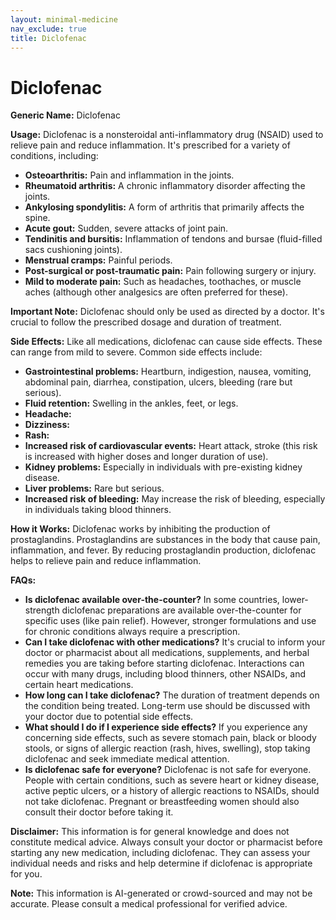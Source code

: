 ```yaml
---
layout: minimal-medicine
nav_exclude: true
title: Diclofenac
---
```


# Diclofenac

**Generic Name:** Diclofenac

**Usage:** Diclofenac is a nonsteroidal anti-inflammatory drug (NSAID) used to relieve pain and reduce inflammation.  It's prescribed for a variety of conditions, including:

* **Osteoarthritis:**  Pain and inflammation in the joints.
* **Rheumatoid arthritis:**  A chronic inflammatory disorder affecting the joints.
* **Ankylosing spondylitis:**  A form of arthritis that primarily affects the spine.
* **Acute gout:**  Sudden, severe attacks of joint pain.
* **Tendinitis and bursitis:**  Inflammation of tendons and bursae (fluid-filled sacs cushioning joints).
* **Menstrual cramps:**  Painful periods.
* **Post-surgical or post-traumatic pain:** Pain following surgery or injury.
* **Mild to moderate pain:** Such as headaches, toothaches, or muscle aches (although other analgesics are often preferred for these).

**Important Note:** Diclofenac should only be used as directed by a doctor.  It's crucial to follow the prescribed dosage and duration of treatment.


**Side Effects:**  Like all medications, diclofenac can cause side effects.  These can range from mild to severe. Common side effects include:

* **Gastrointestinal problems:**  Heartburn, indigestion, nausea, vomiting, abdominal pain, diarrhea, constipation, ulcers, bleeding (rare but serious).
* **Fluid retention:** Swelling in the ankles, feet, or legs.
* **Headache:**
* **Dizziness:**
* **Rash:**
* **Increased risk of cardiovascular events:**  Heart attack, stroke (this risk is increased with higher doses and longer duration of use).
* **Kidney problems:**  Especially in individuals with pre-existing kidney disease.
* **Liver problems:**  Rare but serious.
* **Increased risk of bleeding:**  May increase the risk of bleeding, especially in individuals taking blood thinners.


**How it Works:** Diclofenac works by inhibiting the production of prostaglandins. Prostaglandins are substances in the body that cause pain, inflammation, and fever. By reducing prostaglandin production, diclofenac helps to relieve pain and reduce inflammation.


**FAQs:**

* **Is diclofenac available over-the-counter?**  In some countries, lower-strength diclofenac preparations are available over-the-counter for specific uses (like pain relief). However, stronger formulations and use for chronic conditions always require a prescription.
* **Can I take diclofenac with other medications?**  It's crucial to inform your doctor or pharmacist about all medications, supplements, and herbal remedies you are taking before starting diclofenac.  Interactions can occur with many drugs, including blood thinners, other NSAIDs, and certain heart medications.
* **How long can I take diclofenac?**  The duration of treatment depends on the condition being treated.  Long-term use should be discussed with your doctor due to potential side effects.
* **What should I do if I experience side effects?** If you experience any concerning side effects, such as severe stomach pain, black or bloody stools, or signs of allergic reaction (rash, hives, swelling), stop taking diclofenac and seek immediate medical attention.
* **Is diclofenac safe for everyone?**  Diclofenac is not safe for everyone.  People with certain conditions, such as severe heart or kidney disease, active peptic ulcers, or a history of allergic reactions to NSAIDs, should not take diclofenac.  Pregnant or breastfeeding women should also consult their doctor before taking it.

**Disclaimer:** This information is for general knowledge and does not constitute medical advice.  Always consult your doctor or pharmacist before starting any new medication, including diclofenac.  They can assess your individual needs and risks and help determine if diclofenac is appropriate for you.


**Note:** This information is AI-generated or crowd-sourced and may not be accurate. Please consult a medical professional for verified advice.